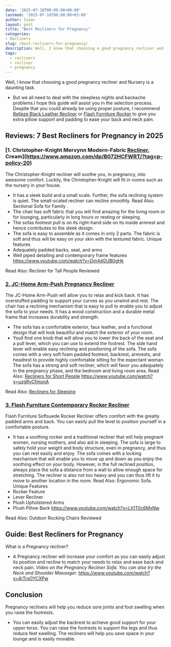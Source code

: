 ```yaml
---
date: '2025-07-10T00:00:00+00:00'
lastmod: '2025-07-10T00:00:00+03:00'
author: Isaac
layout: post
title: "Best Recliners for Pregnancy"
categories:
- Recliners
slug: /best-recliners-for-pregnancy/
description: Well, I know that choosing a good pregnancy recliner and
tags: 
  - recliners
  - recliner
  - pregnancy
---
```

Well, I know that choosing a good pregnancy recliner and
Nursery
is a daunting task.
- But we all need to deal with the sleepless nights and backache problems.I hope this guide will assist you in the selection process.
Despite that you could already be using proper posture, I recommend
[Belleze Black Leather Recliner](https://www.amazon.com/dp/B0731QHV1V/?tag=p-policy-20)
or
[Flash Furniture Rocker](https://www.amazon.com/dp/B01BKB9YCW/?tag=p-policy-20)
to give you extra pillow support and padding to ease your back and neck pain.
## Reviews: 7 Best Recliners for Pregnancy in 2025
### [1. Christopher-Knight Mervynn Modern-Fabric [Recliner](/posts/best-recliners-for-sleeping/), Cream](https://www.amazon.com/dp/B072HCFWRT/?tag=p-policy-20)
The Christopher-Knight recliner will soothe you, in pregnancy, into awesome comfort.
Luckily, the Christopher-Knight will fit in rooms such as the nursery in your house.
- It has a sleek build and a small scale. Further, the sofa reclining system is quiet.
The small-scaled recliner can recline smoothly. Read Also:
Sectional Sofa for Family
.
- The chair has soft fabric that you will find amazing for the living room or for lounging, particularly in long hours or resting or sleeping.
- The sofas footrest pull is on its right-hand side on its inside armrest and hence contributes to the sleek design.
- The sofa is easy to assemble as it comes in only 2 parts. The fabric is soft and thus will be easy on your skin with the textured fabric.
Unique features
- Adequately padded backs, seat, and arms
- Well piped detailing and contemporary frame features
https://www.youtube.com/watch?v=Dm4dGUB0gHk

Read Also:
Recliner for Tall People Reviewed
### [2. JC-Home Arm-Push Pregnancy Recliner](https://www.amazon.com/dp/B07WGPMLQ1/?tag=p-policy-20)
The JC-Home Arm-Push will allow you to relax and kick back. It has overstuffed padding to support your curves as you unwind and rest.
The chair has a reclining mechanism that is easy to pull to enable you to adjust the sofa to your needs. It has a wood construction and a durable metal frame that increases durability and strength.
- The sofa has a comfortable exterior, faux leather, and a functional design that will look beautiful and match the exterior of your room.
- Youll find one knob that will allow you to lower the back of the seat and a pull lever, which you can use to extend the footrest.
The side hand lever will enable easy reclining and positioning of the sofa. The sofa comes with a very soft foam padded footrest, backrest, armrests, and headrest to provide highly comfortable sitting for the expectant woman.
The sofa has a strong and soft recliner, which will favor you adequately in the pregnancy phase, and the bedroom and living room area. Read Also:
[Recliners for Short People](https://pestpolicy.com/best-recliners-for-short-people/)
https://www.youtube.com/watch?v=uzgRyCfmonA

Read Also:
[Recliners for Sleeping](https://pestpolicy.com/best-recliners-for-sleeping/)
### [3. Flash Furniture Contemporary Rocker Recliner](https://www.amazon.com/dp/B01BKB9YCW/?tag=p-policy-20)
Flash Furniture Softsuede Rocker Recliner offers comfort with the greatly padded arms and back.
You can easily pull the level to position yourself in a comfortable posture.
- It has a soothing rocker and a traditional recliner that will help pregnant women, nursing mothers, and also aid in sleeping.
The sofa is large to safely hold your weight and body structure, even in pregnancy, and thus you can rest easily and enjoy.
The sofa comes with a locking mechanism that will enable you to move up and down as you enjoy the soothing effect on your body.
However, in the full reclined position, always place the sofa a distance from a wall to allow enough space for stretching.
The recliner is also not too heavy and you can thus lift it to move to another location in the room. Read Also:
Ergonomic Sofa.
Unique Features
- Rocker Feature
- Lever Recliner
- Plush Upholstered Arms
- Plush Pillow Back
https://www.youtube.com/watch?v=Lh1T0c6MxNw

Read Also:
Outdoor Rocking Chairs Reviewed
## Guide: Best Recliners for Pregnancy
What is a Pregnancy recliner?
- A Pregnancy recliner will increase your comfort as you can easily adjust its position and recline to match your needs to relax and ease back and neck pain.
*Video on the Pregnancy Recliner Sofa. You can also try the Neck and Shoulder Massager.*
https://www.youtube.com/watch?v=4rTrsOYCXPw
## Conclusion
Pregnancy recliners will help you reduce sore joints and foot swelling when you raise the footrests.
- You can easily adjust the backrest to achieve good support for your upper torso.
You can raise the footrests to support the legs and thus reduce feet swelling. The recliners will help you save space in your lounge and is easily movable.
